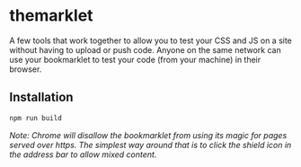 # themarklet

A few tools that work together to allow you to test your CSS and JS on a site without having to upload or push code. Anyone on the same network can use your bookmarklet to test your code (from your machine) in their browser.

## Installation
```bash
npm run build
```

*Note: Chrome will disallow the bookmarklet from using its magic for pages served over https. The simplest way around that is to click the shield icon in the address bar to allow mixed content.*
